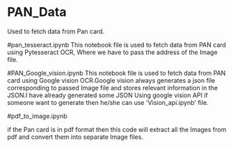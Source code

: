 # PAN_Data
Used to fetch data from Pan card.

#pan_tesseract.ipynb
This notebook file is used to fetch data from PAN card using Pytesseract OCR, Where we have to pass the address of the Image file.

#PAN_Google_vision.ipynb
This notebook file is used to fetch data from PAN card using Google vision OCR.Google vision always generates a json file corresponding to passed Image file and stores relevant information in the JSON.I have already generated some JSON Using google vision API if someone want to generate then he/she can use 'Vision_api.ipynb' file.

#pdf_to_image.ipynb

if the Pan card is in pdf format then this code will extract all the Images from pdf and convert them into separate Image files.


